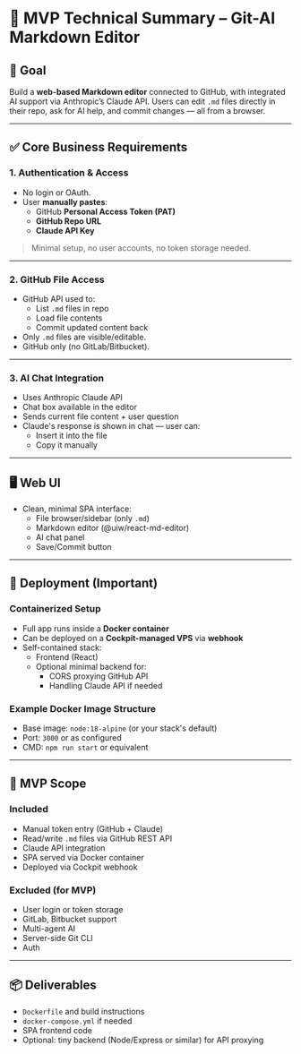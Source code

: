# 📄 MVP Technical Summary – Git-AI Markdown Editor

## 🎯 Goal

Build a **web-based Markdown editor** connected to GitHub, with integrated AI support via Anthropic’s Claude API. Users can edit `.md` files directly in their repo, ask for AI help, and commit changes — all from a browser.

---

## ✅ Core Business Requirements

### 1. **Authentication & Access**

- No login or OAuth.
- User **manually pastes**:
  - GitHub **Personal Access Token (PAT)**
  - **GitHub Repo URL**
  - **Claude API Key**

> Minimal setup, no user accounts, no token storage needed.

---

### 2. **GitHub File Access**

- GitHub API used to:
  - List `.md` files in repo
  - Load file contents
  - Commit updated content back
- Only `.md` files are visible/editable.
- GitHub only (no GitLab/Bitbucket).

---

### 3. **AI Chat Integration**

- Uses Anthropic Claude API
- Chat box available in the editor
- Sends current file content + user question
- Claude's response is shown in chat — user can:
  - Insert it into the file
  - Copy it manually

---

## 🖥️ Web UI

- Clean, minimal SPA interface:
  - File browser/sidebar (only `.md`)
  - Markdown editor (@uiw/react-md-editor)
  - AI chat panel
  - Save/Commit button

---

## 🐳 Deployment (Important)

### Containerized Setup

- Full app runs inside a **Docker container**
- Can be deployed on a **Cockpit-managed VPS** via **webhook**
- Self-contained stack:
  - Frontend (React)
  - Optional minimal backend for:
    - CORS proxying GitHub API
    - Handling Claude API if needed

### Example Docker Image Structure

- Base image: `node:18-alpine` (or your stack's default)
- Port: `3000` or as configured
- CMD: `npm run start` or equivalent

---

## 🧱 MVP Scope

### Included

- Manual token entry (GitHub + Claude)
- Read/write `.md` files via GitHub REST API
- Claude API integration
- SPA served via Docker container
- Deployed via Cockpit webhook

### Excluded (for MVP)

- User login or token storage
- GitLab, Bitbucket support
- Multi-agent AI
- Server-side Git CLI
- Auth

---

## 📦 Deliverables

- `Dockerfile` and build instructions
- `docker-compose.yml` if needed
- SPA frontend code
- Optional: tiny backend (Node/Express or similar) for API proxying

